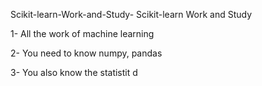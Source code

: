    Scikit-learn-Work-and-Study-
Scikit-learn Work and Study 

1- All the work of machine learning

2- You need to know numpy, pandas
        
3- You also know the statistit                                             d             
                              
                                                                 
                                              
                             
                 
                                                                 
                                                                    
                                          
          
              
                  
